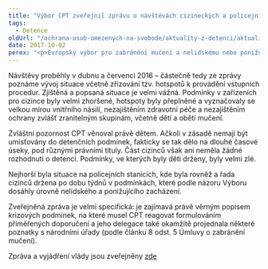 ```yaml
---
title: "Výbor CPT zveřejnil zprávu o návštěvách cizineckých a policejních zařízení v Řecku v roce 2016"
tags:
  - Detence
oldUrl: "/ochrana-osob-omezenych-na-svobode/aktuality-z-detenci/aktuality-z-detenci-2017/vybor-cpt-zverejnil-zpravu-o-navstevach-cizineckych-a-policejnich-zarizeni-v-recku-v-ro/"
date: 2017-10-02
perex: "<p>Evropský výbor pro zabránění mučení a nelidskému nebo ponižujícímu zacházení nebo trestání (CPT) aktuálně zveřejnil zprávu o dvou ad hoc návštěvách, které reagovaly na zvýšené riziko špatného zacházení kvůli extrémní zátěži Řecka z důvodu vlny migrujících cizinců. Zprávy a související vyjádření vlády výbor zveřejňuje na žádost úřadů dotčeného státu.</p>"
---
```


<!-- imported from the old website -->

<p>Návštěvy proběhly v dubnu a červenci 2016 – částečně tedy ze zprávy poznáme vývoj situace včetně zřizování tzv. hotspotů k provádění vstupních procedur. Zjištěná a popsaná situace je velmi vážná. Podmínky v zařízeních pro cizince byly velmi zhoršené, hotspoty byly přeplněné a vyznačovaly se velkou mírou vnitřního násilí, nezajištěním zdravotní péče a nezajištěním ochrany zvlášť zranitelným skupinám, včetně dětí a obětí mučení.</p> <p>Zvláštní pozornost CPT věnoval právě dětem. Ačkoli v zásadě nemají být umisťovány do detenčních podmínek, fakticky se tak dělo na dlouhé časové úseky, pod různými právními tituly. Část cizinců však ani neměla žádné rozhodnutí o detenci. Podmínky, ve kterých byly děti drženy, byly velmi zlé.</p> <p>Nejhorší byla situace na policejních stanicích, kde byla rovněž a řada cizinců držena po dobu týdnů v podmínkách, které podle názoru Výboru dosáhly úrovně nelidského a ponižujícího zacházení.</p> <p>Zveřejněná zpráva je velmi specifická: je zajímavá právě věrným popisem krizových podmínek, na které musel CPT reagovat formulováním přiměřených doporučení a jeho delegace také okamžitě projednala některé poznatky s národními úřady (podle článku 8 odst. 5 Úmluvy o zabránění mučení).  </p><p> Zpráva a vyjádření vlády jsou zveřejněny <a title="Otevření do nového okna" href="http://www.coe.int/en/web/cpt/-/report-to-the-greek-government-on-the-visits-to-greece-carried-out-by-the-european-committee-for-the-prevention-of-torture-and-inhuman-or-degrading-tr" class="_blank" target="_blank">zde</a> </p>
